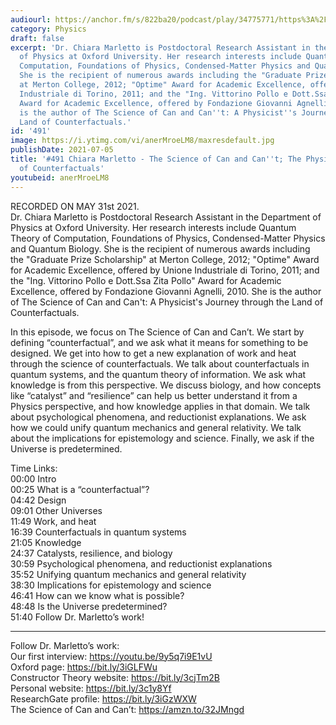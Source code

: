 ```yaml
---
audiourl: https://anchor.fm/s/822ba20/podcast/play/34775771/https%3A%2F%2Fd3ctxlq1ktw2nl.cloudfront.net%2Fstaging%2F2021-5-3%2F8de3490a-1853-4fb2-77a0-914563c97eb0.m4a
category: Physics
draft: false
excerpt: 'Dr. Chiara Marletto is Postdoctoral Research Assistant in the Department
  of Physics at Oxford University. Her research interests include Quantum Theory of
  Computation, Foundations of Physics, Condensed-Matter Physics and Quantum Biology.
  She is the recipient of numerous awards including the "Graduate Prize Scholarship"
  at Merton College, 2012; "Optime" Award for Academic Excellence, offered by Unione
  Industriale di Torino, 2011; and the "Ing. Vittorino Pollo e Dott.Ssa Zita Pollo"
  Award for Academic Excellence, offered by Fondazione Giovanni Agnelli, 2010. She
  is the author of The Science of Can and Can''t: A Physicist''s Journey through the
  Land of Counterfactuals.'
id: '491'
image: https://i.ytimg.com/vi/anerMroeLM8/maxresdefault.jpg
publishDate: 2021-07-05
title: '#491 Chiara Marletto - The Science of Can and Can''t; The Physics/Science
  of Counterfactuals'
youtubeid: anerMroeLM8
---
```

<div class="timelinks">

RECORDED ON MAY 31st 2021.  
Dr. Chiara Marletto is Postdoctoral Research Assistant in the Department of Physics at Oxford University. Her research interests include Quantum Theory of Computation, Foundations of Physics, Condensed-Matter Physics and Quantum Biology. She is the recipient of numerous awards including the "Graduate Prize Scholarship" at Merton College, 2012; "Optime" Award for Academic Excellence, offered by Unione Industriale di Torino, 2011; and the "Ing. Vittorino Pollo e Dott.Ssa Zita Pollo" Award for Academic Excellence, offered by Fondazione Giovanni Agnelli, 2010. She is the author of The Science of Can and Can't: A Physicist's Journey through the Land of Counterfactuals.

In this episode, we focus on The Science of Can and Can’t. We start by defining “counterfactual”, and we ask what it means for something to be designed. We get into how to get a new explanation of work and heat through the science of counterfactuals. We talk about counterfactuals in quantum systems, and the quantum theory of information. We ask what knowledge is from this perspective. We discuss biology, and how concepts like “catalyst” and “resilience” can help us better understand it from a Physics perspective, and how knowledge applies in that domain. We talk about psychological phenomena, and reductionist explanations. We ask how we could unify quantum mechanics and general relativity. We talk about the implications for epistemology and science. Finally, we ask if the Universe is predetermined.

Time Links:  
<time>00:00</time> Intro  
<time>00:25</time> What is a “counterfactual”?  
<time>04:42</time> Design  
<time>09:01</time> Other Universes  
<time>11:49</time> Work, and heat  
<time>16:39</time> Counterfactuals in quantum systems  
<time>21:05</time> Knowledge  
<time>24:37</time> Catalysts, resilience, and biology  
<time>30:59</time> Psychological phenomena, and reductionist explanations  
<time>35:52</time> Unifying quantum mechanics and general relativity  
<time>38:30</time> Implications for epistemology and science  
<time>46:41</time> How can we know what is possible?  
<time>48:48</time> Is the Universe predetermined?  
<time>51:40</time> Follow Dr. Marletto’s work!

---

Follow Dr. Marletto’s work:  
Our first interview: https://youtu.be/9y5q7i9E1vU  
Oxford page: https://bit.ly/3iGLFWu  
Constructor Theory website: https://bit.ly/3cjTm2B  
Personal website: https://bit.ly/3c1y8Yf  
ResearchGate profile: https://bit.ly/3iGzWXW  
The Science of Can and Can’t: https://amzn.to/32JMngd
</div>

